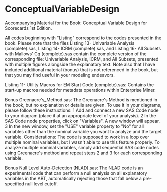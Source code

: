 # ConceptualVariableDesign
Accompanying Material for the Book: Conceptual Variable Design for Scorecards 1st Edition.

All codes beginning with "Listing" correspond to the codes presented in the book.
Please note that the files Listing 13- Univariable Analysis (complete).sas, Listing 14- ICRM (complete).sas, and Listing 16- All Subsets with Mallows' Cq (complete).sas contain the complete version of the corresponding file: Univariable Analysis, ICRM, and All Subsets, presented with multiple figures alongside the explanatory text. 
Note also that I have included additional material (bonus) that is not referenced in the book, but that you may find useful in your modeling endeavors.

Listing 11- Utility Macros for EM Start Code (complete).sas: Contains the start-up macros needed for metadata operations within Enterprise Miner.

Bonus Greenacre's_Method.sas: The Greenacre's Method is mentioned in the book, but no explanation or details are given. To use it in your diagrams, please follow these instructions:
  1 Add and connect a new SAS Code node to your diagram (place it at an appropriate level of your analysis).
  2 In the SAS Code node properties, click on "Variables". A new window will appear.
  3 In the new window, set the "USE" variable property to "No" for all variables other than the nominal variable you want to analyze and the target variable.
  Considerations: The code is supposed to work in a loop over multiple nominal variables, but I wasn't able to use this feature properly. To analyze multiple nominal variables, simply add sequential SAS code nodes using Greenacre's method and repeat steps 2 and 3 for each corresponding variable.
  
Bonus Null Level Auto-Detection (NLAD).sas: The NLAD code is an experimental code that can perform a null analysis on all explanatory variables in the ABT, automatically rejecting those that fall below a pre-specified null level cutoff.





